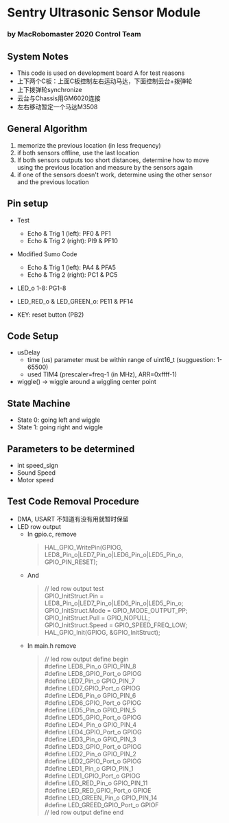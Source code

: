 # Sentry Ultrasonic Sensor Module
### by MacRobomaster 2020 Control Team

## System Notes
- This code is used on development board A for test reasons
- 上下两个C板：上面C板控制左右运动马达，下面控制云台+拨弹轮  
- 上下拨弹轮synchronize 
- 云台与Chassis用GM6020连接
- 左右移动暂定一个马达M3508

## General Algorithm
1. memorize the previous location (in less frequency)  
2. if both sensors offline, use the last location  
3. If both sensors outputs too short distances, determine how to move using the previous location and measure by the sensors again  
4. if one of the sensors doesn't work, determine using the other sensor and the previous location  

## Pin setup
- Test
    - Echo & Trig 1 (left):   PF0 & PF1  
    - Echo & Trig 2 (right):  PI9 & PF10  
- Modified Sumo Code
    - Echo & Trig 1 (left):   PA4 & PFA5
    - Echo & Trig 2 (right):  PC1 & PC5  

- LED_o 1-8: PG1-8
- LED_RED_o & LED_GREEN_o: PE11 & PF14
- KEY: reset button (PB2)

## Code Setup
- usDelay
    - time (us) parameter must be within range of uint16_t (sugguestion: 1-65500)
    - used TIM4 (prescaler=freq-1 (in MHz), ARR=0xffff-1)
- wiggle() -> wiggle around a wiggling center point

## State Machine
- State 0: going left and wiggle
- State 1: going right and wiggle

## Parameters to be determined
- int speed_sign
- Sound Speed  
- Motor speed  

## Test Code Removal Procedure
- DMA, USART 不知道有没有用就暂时保留
- LED row output
    - In gpio.c, remove  
        >HAL_GPIO_WritePin(GPIOG, LED8_Pin_o|LED7_Pin_o|LED6_Pin_o|LED5_Pin_o, GPIO_PIN_RESET);
    - And
        >// led row output test  
        GPIO_InitStruct.Pin = LED8_Pin_o|LED7_Pin_o|LED6_Pin_o|LED5_Pin_o;  
        GPIO_InitStruct.Mode = GPIO_MODE_OUTPUT_PP;  
        GPIO_InitStruct.Pull = GPIO_NOPULL;  
        GPIO_InitStruct.Speed = GPIO_SPEED_FREQ_LOW;  
        HAL_GPIO_Init(GPIOG, &GPIO_InitStruct);  
    - In main.h remove
        >// led row output define begin  
        #define LED8_Pin_o GPIO_PIN_8  
        #define LED8_GPIO_Port_o GPIOG  
        #define LED7_Pin_o GPIO_PIN_7  
        #define LED7_GPIO_Port_o GPIOG  
        #define LED6_Pin_o GPIO_PIN_6  
        #define LED6_GPIO_Port_o GPIOG  
        #define LED5_Pin_o GPIO_PIN_5  
        #define LED5_GPIO_Port_o GPIOG  
        #define LED4_Pin_o GPIO_PIN_4  
        #define LED4_GPIO_Port_o GPIOG  
        #define LED3_Pin_o GPIO_PIN_3  
        #define LED3_GPIO_Port_o GPIOG  
        #define LED2_Pin_o GPIO_PIN_2  
        #define LED2_GPIO_Port_o GPIOG  
        #define LED1_Pin_o GPIO_PIN_1  
        #define LED1_GPIO_Port_o GPIOG  
        #define LED_RED_Pin_o GPIO_PIN_11  
        #define LED_RED_GPIO_Port_o GPIOE  
        #define LED_GREEN_Pin_o GPIO_PIN_14  
        #define LED_GREED_GPIO_Port_o GPIOF  
        // led row output define end  
